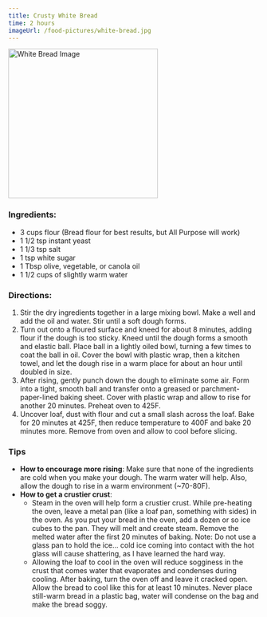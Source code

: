 ```yaml
---
title: Crusty White Bread
time: 2 hours
imageUrl: /food-pictures/white-bread.jpg
---
```


<img src="/_public/white-bread.jpg" alt="White Bread Image" width="300"/>

### Ingredients:

- 3 cups flour (Bread flour for best results, but All Purpose will work)
- 1 1/2 tsp instant yeast
- 1 1/3 tsp salt
- 1 tsp white sugar
- 1 Tbsp olive, vegetable, or canola oil
- 1 1/2 cups of slightly warm water

### Directions:

1. Stir the dry ingredients together in a large mixing bowl. Make a well and add the oil and water. Stir until a soft dough forms.
2. Turn out onto a floured surface and kneed for about 8 minutes, adding flour if the dough is too sticky. Kneed until the dough forms a smooth and elastic ball. Place ball in a lightly oiled bowl, turning a few times to coat the ball in oil. Cover the bowl with plastic wrap, then a kitchen towel, and let the dough rise in a warm place for about an hour until doubled in size.
3. After rising, gently punch down the dough to eliminate some air. Form into a tight, smooth ball and transfer onto a greased or parchment-paper-lined baking sheet. Cover with plastic wrap and allow to rise for another 20 minutes. Preheat oven to 425F.
4. Uncover loaf, dust with flour and cut a small slash across the loaf. Bake for 20 minutes at 425F, then reduce temperature to 400F and bake 20 minutes more. Remove from oven and allow to cool before slicing.

### Tips

- **How to encourage more rising**: Make sure that none of the ingredients are cold when you make your dough. The warm water will help. Also, allow the dough to rise in a warm environment (~70-80F). 
- **How to get a crustier crust**: 
  * Steam in the oven will help form a crustier crust. While pre-heating the oven, leave a metal pan (like a loaf pan, something with sides) in the oven. As you put your bread in the oven, add a dozen or so ice cubes to the pan. They will melt and create steam. Remove the melted water after the first 20 minutes of baking. Note: Do not use a glass pan to hold the ice... cold ice coming into contact with the hot glass will cause shattering, as I have learned the hard way.
  * Allowing the loaf to cool in the oven will reduce sogginess in the crust that comes water that evaporates and condenses during cooling. After baking, turn the oven off and leave it cracked open. Allow the bread to cool like this for at least 10 minutes. Never place still-warm bread in a plastic bag, water will condense on the bag and make the bread soggy.